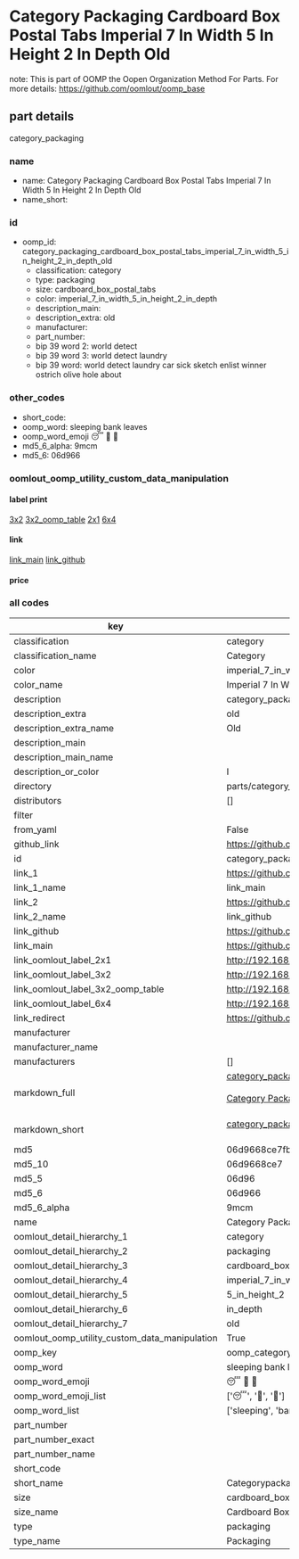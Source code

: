 # Category Packaging Cardboard Box Postal Tabs Imperial 7 In Width 5 In Height 2 In Depth Old  

note: This is part of OOMP the Oopen Organization Method For Parts. For more details: https://github.com/oomlout/oomp_base

##  part details
  



category_packaging



### name
* name: Category Packaging Cardboard Box Postal Tabs Imperial 7 In Width 5 In Height 2 In Depth Old
* name_short: 
### id
* oomp_id: category_packaging_cardboard_box_postal_tabs_imperial_7_in_width_5_in_height_2_in_depth_old
  * classification: category
  * type: packaging
  * size: cardboard_box_postal_tabs
  * color: imperial_7_in_width_5_in_height_2_in_depth
  * description_main: 
  * description_extra: old
  * manufacturer: 
  * part_number: 
  * bip 39 word 2: world detect
  * bip 39 word 3: world detect laundry
  * bip 39 word: world detect laundry car sick sketch enlist winner ostrich olive hole about

### other_codes
* short_code: 
* oomp_word: sleeping bank leaves
* oomp_word_emoji :sleeping: :bank: :leaves:
* md5_6_alpha: 9mcm
* md5_6: 06d966






### oomlout_oomp_utility_custom_data_manipulation
#### label print
[3x2](http://192.168.1.245:1112/?label=oomp%209mcm)
[3x2_oomp_table](http://192.168.1.108:1112/?label=oomp%209mcm)
[2x1](http://192.168.1.242:1112/?label=oomp%209mcm)
[6x4](http://192.168.1.55:1112/?label=oomp%209mcm)    

#### link

[link_main](https://github.com/oomlout/oomlout_oomp_version_1_messy/tree/main/parts/category_packaging_cardboard_box_postal_tabs_imperial_7_in_width_5_in_height_2_in_depth_old) [link_github](https://github.com/oomlout/oomlout_oomp_version_1_messy/tree/main/parts/category_packaging_cardboard_box_postal_tabs_imperial_7_in_width_5_in_height_2_in_depth_old)                             

#### price







### all codes 
| key | value |  
| --- | --- |  
| classification | category |  
| classification_name | Category |  
| color | imperial_7_in_width_5_in_height_2_in_depth |  
| color_name | Imperial 7 In Width 5 In Height 2 In Depth |  
| description | category_packaging |  
| description_extra | old |  
| description_extra_name | Old |  
| description_main |  |  
| description_main_name |  |  
| description_or_color | I  |  
| directory | parts/category_packaging_cardboard_box_postal_tabs_imperial_7_in_width_5_in_height_2_in_depth_old |  
| distributors | [] |  
| filter |  |  
| from_yaml | False |  
| github_link | https://github.com/oomlout/oomlout_oomp_part_src/tree/main/parts/category_packaging_cardboard_box_postal_tabs_imperial_7_in_width_5_in_height_2_in_depth_old |  
| id | category_packaging_cardboard_box_postal_tabs_imperial_7_in_width_5_in_height_2_in_depth_old |  
| link_1 | https://github.com/oomlout/oomlout_oomp_version_1_messy/tree/main/parts/category_packaging_cardboard_box_postal_tabs_imperial_7_in_width_5_in_height_2_in_depth_old |  
| link_1_name | link_main |  
| link_2 | https://github.com/oomlout/oomlout_oomp_version_1_messy/tree/main/parts/category_packaging_cardboard_box_postal_tabs_imperial_7_in_width_5_in_height_2_in_depth_old |  
| link_2_name | link_github |  
| link_github | https://github.com/oomlout/oomlout_oomp_version_1_messy/tree/main/parts/category_packaging_cardboard_box_postal_tabs_imperial_7_in_width_5_in_height_2_in_depth_old |  
| link_main | https://github.com/oomlout/oomlout_oomp_version_1_messy/tree/main/parts/category_packaging_cardboard_box_postal_tabs_imperial_7_in_width_5_in_height_2_in_depth_old |  
| link_oomlout_label_2x1 | http://192.168.1.242:1112/?label=oomp%209mcm |  
| link_oomlout_label_3x2 | http://192.168.1.245:1112/?label=oomp%209mcm |  
| link_oomlout_label_3x2_oomp_table | http://192.168.1.108:1112/?label=oomp%209mcm |  
| link_oomlout_label_6x4 | http://192.168.1.55:1112/?label=oomp%209mcm |  
| link_redirect | https://github.com/oomlout/oomlout_oomp_version_1_messy/tree/main/parts/category_packaging_cardboard_box_postal_tabs_imperial_7_in_width_5_in_height_2_in_depth_old |  
| manufacturer |  |  
| manufacturer_name |  |  
| manufacturers | [] |  
| markdown_full | [category_packaging_cardboard_box_postal_tabs_imperial_7_in_width_5_in_height_2_in_depth_old](none)<br>[](none)<br>[Category Packaging Cardboard Box Postal Tabs Imperial 7 In Width 5 In Height 2 In Depth Old](none)<br><br> |  
| markdown_short | [category_packaging_cardboard_box_postal_tabs_imperial_7_in_width_5_in_height_2_in_depth_old](none)<br><br> |  
| md5 | 06d9668ce7fbe95b28e3e224fb4f1fed |  
| md5_10 | 06d9668ce7 |  
| md5_5 | 06d96 |  
| md5_6 | 06d966 |  
| md5_6_alpha | 9mcm |  
| name | Category Packaging Cardboard Box Postal Tabs Imperial 7 In Width 5 In Height 2 In Depth Old |  
| oomlout_detail_hierarchy_1 | category |  
| oomlout_detail_hierarchy_2 | packaging |  
| oomlout_detail_hierarchy_3 | cardboard_box_postal_tabs |  
| oomlout_detail_hierarchy_4 | imperial_7_in_width |  
| oomlout_detail_hierarchy_5 | 5_in_height_2 |  
| oomlout_detail_hierarchy_6 | in_depth |  
| oomlout_detail_hierarchy_7 | old |  
| oomlout_oomp_utility_custom_data_manipulation | True |  
| oomp_key | oomp_category_packaging_cardboard_box_postal_tabs_imperial_7_in_width_5_in_height_2_in_depth_old |  
| oomp_word | sleeping bank leaves |  
| oomp_word_emoji | :sleeping: :bank: :leaves: |  
| oomp_word_emoji_list | [':sleeping:', ':bank:', ':leaves:'] |  
| oomp_word_list | ['sleeping', 'bank', 'leaves'] |  
| part_number |  |  
| part_number_exact |  |  
| part_number_name |  |  
| short_code |  |  
| short_name | Categorypackaging |  
| size | cardboard_box_postal_tabs |  
| size_name | Cardboard Box Postal Tabs |  
| type | packaging |  
| type_name | Packaging |  
